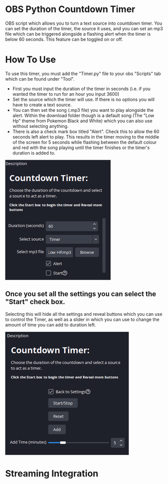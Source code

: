 # OBS Python Countdown Timer
OBS script which allows you to turn a text source into countdown timer.
You can set the duration of the timer, the source it uses, and you can set an mp3 file which can be triggered alongside a flashing alert when the timer is below 60 seconds. This feature can be toggled on or off.

# How To Use
To use this timer, you must add the "Timer.py" file to your obs "Scripts" tab which can be found under "Tool".

- First you must input the duration of the timer in seconds (i.e. if you wanted the timer to run for an hour you input 3600)
- Set the source which the timer will use. If there is no options you will have to create a text source.
- You can then set the song (.mp3 file) you want to play alongside the alert. Within the download folder though is a default song (The  "Low Hp" theme from Pokemon Black and White) which you can also use without selecting anything.
- There is also a check mark box titled "Alert". Check this to allow the 60 seconds left alert to play. This results in the timer moving to the middle of the screen for 5 seconds while flashing between the default colour and red with the song playing until the timer finishes or the timer's duration is added to.

![Settings](GUI_settings.PNG)

## Once you set all the settings you can select the "Start" check box. 
Selecting this will hide all the settings and reveal buttons which you can use to control the Timer, as well as a slider in which you can use to change the amount of time you can add to duration left.

![Settings](GUI_buttons.PNG)


# Streaming Integration
